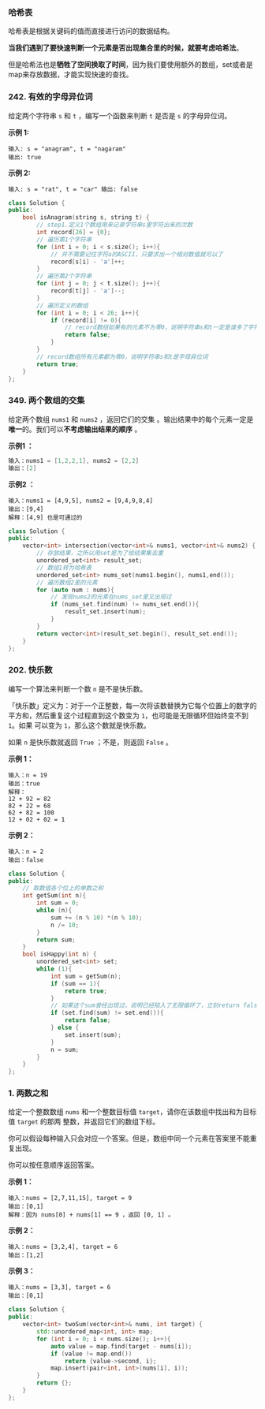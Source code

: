 ### 哈希表

哈希表是根据关键码的值而直接进行访问的数据结构。

**当我们遇到了要快速判断一个元素是否出现集合里的时候，就要考虑哈希法**。

但是哈希法也是**牺牲了空间换取了时间**，因为我们要使用额外的数组，set或者是map来存放数据，才能实现快速的查找。

### **242. 有效的字母异位词** 

给定两个字符串 `s` 和 `t` ，编写一个函数来判断 `t` 是否是 `s` 的字母异位词。

**示例 1:**

```
输入: s = "anagram", t = "nagaram" 
输出: true
```

**示例 2:**

```
输入: s = "rat", t = "car" 输出: false
```

```c++
class Solution {
public:
    bool isAnagram(string s, string t) {
        // step1.定义1个数组用来记录字符串s里字符出来的次数
        int record[26] = {0};
        // 遍历第1个字符串
        for (int i = 0; i < s.size(); i++){
            // 并不需要记住字符a的ASCII，只要求出一个相对数值就可以了
			record[s[i] - 'a']++;
        }
        // 遍历第2个字符串
        for (int j = 0; j < t.size(); j++){
            record[t[j] - 'a']--;
        }
        // 遍历定义的数组
        for (int i = 0; i < 26; i++){
			if (record[i] != 0){
                // record数组如果有的元素不为零0，说明字符串s和t一定是谁多了字符或者谁少了字符
                return false;
            }
        }
        // record数组所有元素都为零0，说明字符串s和t是字母异位词
        return true;
    }
};
```

### **349. 两个数组的交集** 

给定两个数组 `nums1` 和 `nums2` ，返回它们的交集 。输出结果中的每个元素一定是**唯一**的。我们可以**不考虑输出结果的顺序** 。

**示例1 ：**

```c++
输入：nums1 = [1,2,2,1], nums2 = [2,2]
输出：[2]
```

**示例2 ：**

```
输入：nums1 = [4,9,5], nums2 = [9,4,9,8,4]
输出：[9,4]
解释：[4,9] 也是可通过的
```

```c++
class Solution {
public:
    vector<int> intersection(vector<int>& nums1, vector<int>& nums2) {
        // 存放结果，之所以用set是为了给结果集去重
        unordered_set<int> result_set;
        // 数组1转为哈希表
        unordered_set<int> nums_set(nums1.begin(), nums1,end());
        // 遍历数组2里的元素
        for (auto num : nums){
            // 发现nums2的元素在nums_set里又出现过
            if (nums_set.find(num) != nums_set.end()){
                result_set.insert(num);
            }
        }
        return vector<int>(result_set.begin(), result_set.end());
    }
};
```

### **202. 快乐数** 

编写一个算法来判断一个数 `n` 是不是快乐数。

「快乐数」定义为：对于一个正整数，每一次将该数替换为它每个位置上的数字的平方和，然后重复这个过程直到这个数变为 `1`，也可能是无限循环但始终变不到 `1`。如果 可以变为 `1`，那么这个数就是快乐数。

如果 `n` 是快乐数就返回 `True` ；不是，则返回 `False` 。

**示例 1：**

```
输入：n = 19
输出：true
解释：
12 + 92 = 82
82 + 22 = 68
62 + 82 = 100
12 + 02 + 02 = 1
```

**示例 2：**

```
输入：n = 2
输出：false
```

```C++
class Solution {
public:
    // 取数值各个位上的单数之和 
    int getSum(int n){
        int sum = 0;
        while (n){
            sum += (n % 10) *(n % 10);
            n /= 10;
        }
        return sum;
    }
    bool isHappy(int n) {
        unordered_set<int> set;
        while (1){
            int sum = getSum(n);
            if (sum == 1){
                return true;
            }
            // 如果这个sum曾经出现过，说明已经陷入了无限循环了，立刻return false
            if (set.find(sum) != set.end()){
                return false;
            } else {
                set.insert(sum);
            }
            n = sum;
        }
    }
};
```

### **1. 两数之和** 

给定一个整数数组 `nums` 和一个整数目标值 `target`，请你在该数组中找出和为目标值 `target`  的那两 整数，并返回它们的数组下标。

你可以假设每种输入只会对应一个答案。但是，数组中同一个元素在答案里不能重复出现。

你可以按任意顺序返回答案。

**示例 1：**

```
输入：nums = [2,7,11,15], target = 9
输出：[0,1]
解释：因为 nums[0] + nums[1] == 9 ，返回 [0, 1] 。
```

**示例 2：**

```
输入：nums = [3,2,4], target = 6
输出：[1,2]
```

**示例 3：**

```
输入：nums = [3,3], target = 6
输出：[0,1]
```

```c++
class Solution {
public:
    vector<int> twoSum(vector<int>& nums, int target) {
        std::unordered_map<int, int> map;
        for (int i = 0; i < nums.size(); i++){
            auto value = map.find(target - nums[i]);
            if (value != map.end())
                return {value->second, i};
            map.insert(pair<int, int>(nums[i], i));
        }
        return {};
    }
};
```
